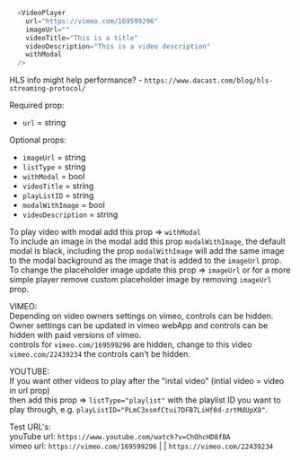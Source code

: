 ```js
  <VideoPlayer
    url="https://vimeo.com/169599296"
    imageUrl=""
    videoTitle="This is a title"
    videoDescription="This is a video description"
    withModal
  />
```

HLS info might help performance? - `https://www.dacast.com/blog/hls-streaming-protocol/`  

Required prop:

- `url` = string

Optional props:  

- `imageUrl` = string  
- `listType` = string  
- `withModal` = bool  
- `videoTitle` = string  
- `playListID` = string  
- `modalWithImage` = bool  
- `videoDescription` = string  

To play video with modal add this prop => `withModal`  
To include an image in the modal add this prop `modalWithImage`, the default modal is black, including the prop `modalWithImage` will add the same image to the modal background as the image that is added to the `imageUrl` prop.  
To change the placeholder image update this prop => `imageUrl` or for a more simple player remove custom placeholder image by removing `imageUrl` prop.  

VIMEO:  
Depending on video owners settings on vimeo, controls can be hidden.  
Owner settings can be updated in vimeo webApp and controls can be hidden with paid versions of vimeo.  
controls for `vimeo.com/169599296` are hidden, change to this video `vimeo.com/22439234` the controls can't be hidden.

YOUTUBE:  
If you want other videos to play after the "inital video" (intial video = video in url prop)  
then add this prop => `listType="playlist"` with the playlist ID you want to play through, e.g. `playListID="PLmC3xsmfCtui7DFB7LiHf0d-zrtMdUpX8"`.

Test URL's:  
youTube url: `https://www.youtube.com/watch?v=ChOhcHD8fBA`  
vimeo url: `https://vimeo.com/169599296` | | `https://vimeo.com/22439234`
